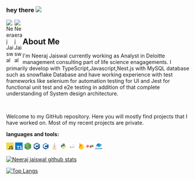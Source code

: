 ### hey there <img src="https://media.giphy.com/media/hvRJCLFzcasrR4ia7z/giphy.gif" width="25px">

<a href="https://www.linkedin.com/in/neerajjaiswal-/">
  <img align="left" alt="Neeraj Jaiswal" width="22px" src="https://raw.githubusercontent.com/peterthehan/peterthehan/master/assets/linkedin.svg" />
</a>

<a href="https://github.com/jaiskid/jaiskid">
  <img align="left" alt="Neeraj Jaiswal" width="22px" src="https://raw.githubusercontent.com/peterthehan/peterthehan/master/assets/github.svg" />
</a>

<br />

## About Me

I'm Neeraj Jaiswal currently working as Analyst in Deloitte management consulting part of life science enagagements. I primarily develop with TypeScript,Javascript,Nest.js with MySQL database such as snowflake Database and have working experience with test frameworks like selenium for automation testing for UI and Jest for functional unit test and e2e testing in addition of that complete understanding of System design architecture.

<br />

Welcome to my GitHub repository. Here you will mostly find projects that I have worked on. Most of my recent projects are private.

**languages and tools:**  

<code><img height="20" src="https://raw.githubusercontent.com/github/explore/80688e429a7d4ef2fca1e82350fe8e3517d3494d/topics/javascript/javascript.png"></code>
<code><img height="20" src="https://raw.githubusercontent.com/github/explore/80688e429a7d4ef2fca1e82350fe8e3517d3494d/topics/typescript/typescript.png"></code>
<code><img height="20" src="https://raw.githubusercontent.com/github/explore/80688e429a7d4ef2fca1e82350fe8e3517d3494d/topics/nodejs/nodejs.png"></code>
<code><img height="20" src="https://raw.githubusercontent.com/github/explore/80688e429a7d4ef2fca1e82350fe8e3517d3494d/topics/cpp/cpp.png"></code>
<code><img height="20" src="https://raw.githubusercontent.com/github/explore/80688e429a7d4ef2fca1e82350fe8e3517d3494d/topics/c/c.png"></code>
<code><img height="20" src="https://raw.githubusercontent.com/github/explore/80688e429a7d4ef2fca1e82350fe8e3517d3494d/topics/java/java.png"></code>
<code><img height="20" src="https://raw.githubusercontent.com/github/explore/80688e429a7d4ef2fca1e82350fe8e3517d3494d/topics/python/python.png"></code>
<code><img height="20" src="https://raw.githubusercontent.com/github/explore/80688e429a7d4ef2fca1e82350fe8e3517d3494d/topics/mysql/mysql.png"></code>
<code><img height="20" src="https://raw.githubusercontent.com/github/explore/80688e429a7d4ef2fca1e82350fe8e3517d3494d/topics/firebase/firebase.png"></code>
<code><img height="20" src="https://raw.githubusercontent.com/github/explore/80688e429a7d4ef2fca1e82350fe8e3517d3494d/topics/git/git.png"></code>
<code><img height="20" src="https://raw.githubusercontent.com/github/explore/80688e429a7d4ef2fca1e82350fe8e3517d3494d/topics/docker/docker.png"></code>

[![Neeraj jaiswal github stats](https://github-readme-stats.vercel.app/api?username=jaiskid&show_icons=true&hide_border=true&theme=gotham)](https://github.com/jaiskid/jaiskid)


[![Top Langs](https://github-readme-stats.vercel.app/api/top-langs/?username=jaiskid&layout=compact&theme=gotham&hide_border=true)](https://github.com/jaiskid/jaiskid)




